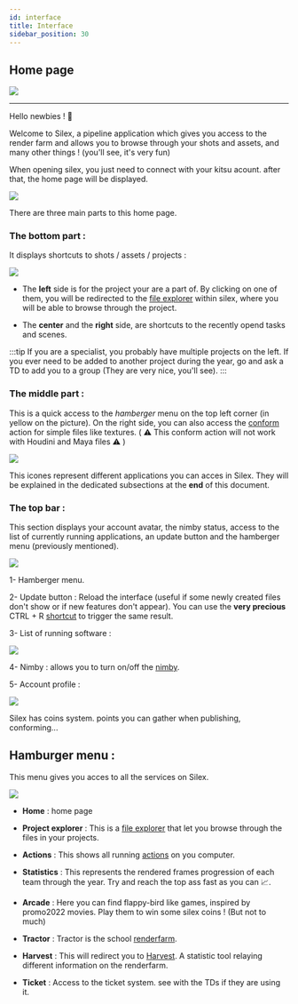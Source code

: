 ```yaml
---
id: interface
title: Interface
sidebar_position: 30
---
```


## Home page

![](/img/silex_logo.png)

---

Hello newbies ! 🖖

Welcome to Silex, a pipeline application which gives you access to the render farm and allows you to browse through your shots and assets, and many other things ! (you'll see, it's very fun)

When opening silex, you just need to connect with your kitsu acount.
after that, the home page will be displayed.

![](/img/user_guide/home_page/silex_home_page.png)

There are three main parts to this home page.

### The bottom part :

It displays shortcuts to shots / assets / projects :

![](/img/user_guide/home_page/silex_home_page_frame_bottom.png)

- The **left** side is for the project your are a part of. By clicking on one of them, you will be redirected to the [file explorer](file-explorer.md) within silex, where you will be able to browse through the project.

- The **center** and the **right** side, are shortcuts to the recently opend tasks and scenes.

:::tip
If you are a specialist, you probably have multiple projects on the left. If you ever need to be added to another project during the year, go and ask a TD to add you to a group (They are very nice, you'll see).
:::

### The middle part :

This is a quick access to the _hamberger_ menu on the top left corner (in yellow on the picture). On the right side, you can also access the [conform](../basic-concepts/actions/actions.md) action for simple files like textures. ( ⚠️ This conform action will not work with Houdini and Maya files ⚠️ )

![](/img/user_guide/home_page/silex_home_page_frame_middle.png)

This icones represent different applications you can acces in Silex. They will be explained in the dedicated subsections at the **end** of this document.

### The top bar :

This section displays your account avatar, the nimby status, access to the list of currently running applications, an update button and the hamberger menu (previously mentioned).

![](/img/user_guide/home_page/silex_home_page_frame_top.png)

1- Hamberger menu.

2- Update button : Reload the interface (useful if some newly created files don't show or if new features don't appear). You can use the **very precious** CTRL + R [shortcut](../shortcuts.md) to trigger the same result.

3- List of running software :

![](/img/user_guide/home_page/silex_home_page_running_software.png)

4- Nimby : allows you to turn on/off the [nimby](nimby.md).

5- Account profile :

![](/img/user_guide/home_page/silex_home_page_profile.png)

Silex has coins system. points you can gather when publishing, conforming...

## Hamburger menu :

This menu gives you acces to all the services on Silex.

![](/img/user_guide/home_page/silex_home_page_hamburger.png)

- **Home** : home page

- **Project explorer** : This is a [file explorer](file-explorer.md) that let you browse through the files in your projects.
- **Actions** : This shows all running [actions](../basic-concepts/actions/actions.md) on you computer.

- **Statistics** : This represents the rendered frames progression of each team through the year. Try and reach the top ass fast as you can 📈.

- **Arcade** : Here you can find flappy-bird like games, inspired by promo2022 movies. Play them to win some silex coins ! (But not to much)

- **Tractor** : Tractor is the school [renderfarm](../renderfarm/renderfarm.md).

- **Harvest** : This will redirect you to [Harvest](../harvest/harvest.md). A statistic tool relaying different information on the renderfarm.

- **Ticket** : Access to the ticket system. see with the TDs if they are using it.
